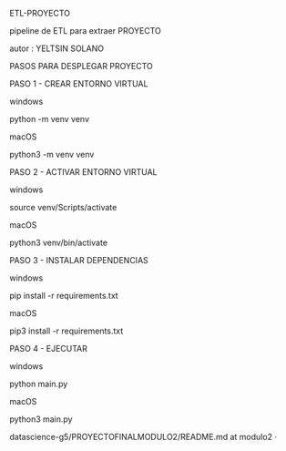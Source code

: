 ETL-PROYECTO

pipeline de ETL para extraer PROYECTO

autor : YELTSIN SOLANO

PASOS PARA DESPLEGAR PROYECTO

PASO 1 - CREAR ENTORNO VIRTUAL

windows

python -m venv venv

macOS

python3 -m venv venv

PASO 2 - ACTIVAR ENTORNO VIRTUAL

windows

source venv/Scripts/activate

macOS

python3 venv/bin/activate


PASO 3 - INSTALAR DEPENDENCIAS

windows

pip install -r requirements.txt

macOS

pip3 install -r requirements.txt

PASO 4 - EJECUTAR

windows

python main.py

macOS

python3 main.py

datascience-g5/PROYECTOFINALMODULO2/README.md at modulo2 ·